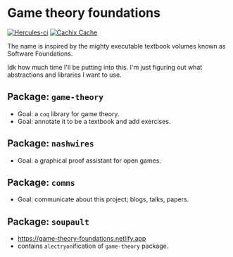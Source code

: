 # Game theory foundations

[![Hercules-ci][herc badge]][herc link]
[![Cachix Cache][cachix badge]][cachix link]

[herc badge]: https://img.shields.io/badge/Herc-CI-yellowgreen?style=plastic&logo=nixos
[herc link]: https://hercules-ci.com/github/quinn-dougherty/gtf
[cachix badge]: https://img.shields.io/badge/Cachix-effective--altruism-blueviolet?style=plastic&logo=nixos
[cachix link]: https://effective-altruism.cachix.org

The name is inspired by the mighty executable textbook volumes known as Software Foundations.

Idk how much time I'll be putting into this. I'm just figuring out what abstractions and libraries I want to use.

## Package: `game-theory`

- Goal: a `coq` library for game theory.
- Goal: annotate it to be a textbook and add exercises.

## Package: `nashwires`

- Goal: a graphical proof assistant for open games.

## Package: `comms`

- Goal: communicate about this project; blogs, talks, papers.

## Package: `soupault`

- https://game-theory-foundations.netlify.app
- contains `alectryon`ification of `game-theory` package.
